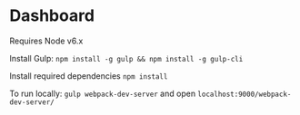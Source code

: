 # Dashboard

Requires Node v6.x

Install Gulp:
`npm install -g gulp && npm install -g gulp-cli`

Install required dependencies
`npm install`

To run locally:
`gulp webpack-dev-server` and open `localhost:9000/webpack-dev-server/`
